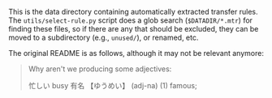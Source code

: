 
This is the data directory containing automatically extracted transfer
rules. The `utils/select-rule.py` script does a glob search
(`$DATADIR/*.mtr`) for finding these files, so if there are any that
should be excluded, they can be moved to a subdirectory (e.g.,
`unused/`), or renamed, etc.

The original README is as follows, although it may not be relevant
anymore:

> Why aren't we producing some adjectives:
> 
> 忙しい busy
> 有名 【ゆうめい】 (adj-na) (1) famous;
